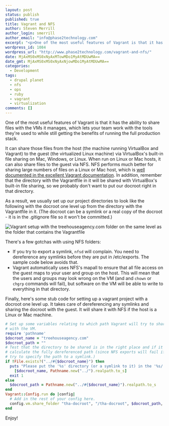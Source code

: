 ```yaml
---
layout: post
status: publish
published: true
title: Vagrant and NFS
author: Steven Merrill
author_login: smerrill
author_email: "info@phase2technology.com"
excerpt: "<p>One of the most useful features of Vagrant is that it has the ability to share files with the VMs it manages, which lets your team work with the tools they're used to while still getting the benefits of running the full production stack.</p>"
wordpress_id: 1084
wordpress_url: "http://www.phase2technology.com/vagrant-and-nfs/"
date: MjAxMS0xMS0xNyAxMTowMDo1MyAtMDUwMA==
date_gmt: MjAxMS0xMS0xNyAxNjowMDo1MyAtMDUwMA==
categories: 
  - Development
tags: 
  - drupal planet
  - nfs
  - ops
  - ruby
  - vagrant
  - virtualization
comments: []
---
```


One of the most useful features of Vagrant is that it has the ability to share files with the VMs it manages, which lets your team work with the tools they're used to while still getting the benefits of running the full production stack.

It can share those files from the host (the machine running VirtualBox and Vagrant) to the guest (the virtualized Linux machine) via VirtualBox's built-in file sharing on Mac, Windows, or Linux. When run on Linux or Mac hosts, it can also share files to the guest via NFS.  NFS performs much better for sharing large numbers of files on a Linux or Mac host, which is <a href="http://vagrantup.com/docs/nfs.html">well documented in the excellent Vagrant documentation</a>. In addition, remember that the directory with the Vagrantfile in it will be shared with VirtualBox's built-in file sharing, so we probably don't want to put our docroot right in that directory.

As a result, we usually set up our project directories to look like the following with the docroot one level up from the directory with the Vagrantfile in it. (The docroot can be a symlink or a real copy of the docroot - it is in the .gitignore file so it won't be committed.)

<img src="https://img.skitch.com/20111117-j5tdm5q6pw584sfnnafxrtawb8.jpg" alt="Vagrant setup with the treehouseagency.com folder on the same level as the folder that contains the Vagrantfile" />

There's a few gotchas with using NFS folders:
- If you try to export a symlink, <code>nfsd</code> will complain. You need to dereference any symlinks before they are put in /etc/exports. The sample code below avoids that.</li>
- Vagrant automatically uses NFS's mapall to ensure that all file access on the guest maps to your user and group on the host. This will mean that the users and groups may look wrong on the VM (and and <code>chown</code> or <code>chgrp</code> commands will fail), but software on the VM will be able to write to everything in that directory.

Finally, here's some stub code for setting up a vagrant project with a docroot one level up. It takes care of dereferencing any symlinks and sharing the docroot with the guest. It will share it with NFS if the host is a Linux or Mac machine.

```ruby
# Set up some variables relating to which path Vagrant will try to share
# with the VM.
require 'pathname'
$docroot_name = "treehouseagency.com"
$docroot_path = ""
# Test that the directory to be shared is in the right place and if it is,
# calculate the fully dereferenced path (since NFS exports will fail if you
# try to specify the path to a symlink.)
if !File.exists?("../#{$docroot_name}") then
  puts "Please put the '%s' directory (or a symlink to it) in the '%s/' directory." %
    [$docroot_name, Pathname.new("../").realpath.to_s]
  exit 1
else
  $docroot_path = Pathname.new("../#{$docroot_name}").realpath.to_s
end
Vagrant::Config.run do |config|
  # Add in the rest of your config here.
  config.vm.share_folder "tha-docroot", "/tha-docroot", $docroot_path, :nfs => (RUBY_PLATFORM =~ /linux/ or RUBY_PLATFORM =~ /darwin/)
end
```

Enjoy!